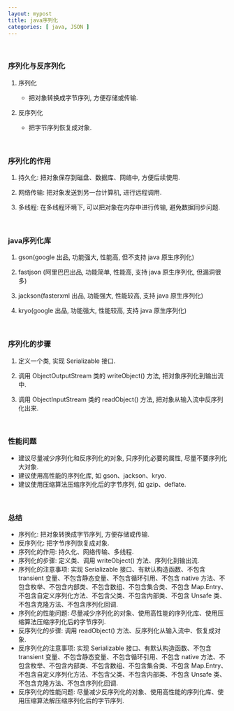 ```yaml
---
layout: mypost
title: java序列化
categories: [ java, JSON ]
---
```


<br>

### 序列化与反序列化

1. 序列化

   - 把对象转换成字节序列, 方便存储或传输.

2. 反序列化

   - 把字节序列恢复成对象.

<br>

### 序列化的作用

1. 持久化: 把对象保存到磁盘、数据库、网络中, 方便后续使用.

2. 网络传输: 把对象发送到另一台计算机, 进行远程调用.

3. 多线程: 在多线程环境下, 可以把对象在内存中进行传输, 避免数据同步问题.

<br>

### java序列化库

1. gson(google 出品, 功能强大, 性能高, 但不支持 java 原生序列化)

2. fastjson (阿里巴巴出品, 功能简单, 性能高, 支持 java 原生序列化, 但漏洞很多)

3. jackson(fasterxml 出品, 功能强大, 性能较高, 支持 java 原生序列化)

4. kryo(google 出品, 功能强大, 性能较高, 支持 java 原生序列化)

<br>

### 序列化的步骤

1. 定义一个类, 实现 Serializable 接口.

2. 调用 ObjectOutputStream 类的 writeObject() 方法, 把对象序列化到输出流中.

3. 调用 ObjectInputStream 类的 readObject() 方法, 把对象从输入流中反序列化出来.

<br>

### 性能问题

- 建议尽量减少序列化和反序列化的对象, 只序列化必要的属性, 尽量不要序列化大对象.
- 建议使用高性能的序列化库, 如 gson、jackson、kryo.
- 建议使用压缩算法压缩序列化后的字节序列, 如 gzip、deflate.

<br>

### 总结

- 序列化: 把对象转换成字节序列, 方便存储或传输.
- 反序列化: 把字节序列恢复成对象.
- 序列化的作用: 持久化、网络传输、多线程.
- 序列化的步骤: 定义类、调用 writeObject() 方法、序列化到输出流.
- 序列化的注意事项: 实现 Serializable 接口、有默认构造函数、不包含 transient 变量、不包含静态变量、不包含循环引用、不包含
  native 方法、不包含枚举、不包含内部类、不包含数组、不包含集合类、不包含 Map.Entry、不包含自定义序列化方法、不包含父类、不包含内部类、不包含
  Unsafe 类、不包含克隆方法、不包含序列化回调.
- 序列化的性能问题: 尽量减少序列化的对象、使用高性能的序列化库、使用压缩算法压缩序列化后的字节序列.
- 反序列化的步骤: 调用 readObject() 方法、反序列化从输入流中、恢复成对象.
- 反序列化的注意事项: 实现 Serializable 接口、有默认构造函数、不包含 transient 变量、不包含静态变量、不包含循环引用、不包含
  native 方法、不包含枚举、不包含内部类、不包含数组、不包含集合类、不包含 Map.Entry、不包含自定义序列化方法、不包含父类、不包含内部类、不包含
  Unsafe 类、不包含克隆方法、不包含序列化回调.
- 反序列化的性能问题: 尽量减少反序列化的对象、使用高性能的序列化库、使用压缩算法解压缩序列化后的字节序列. 